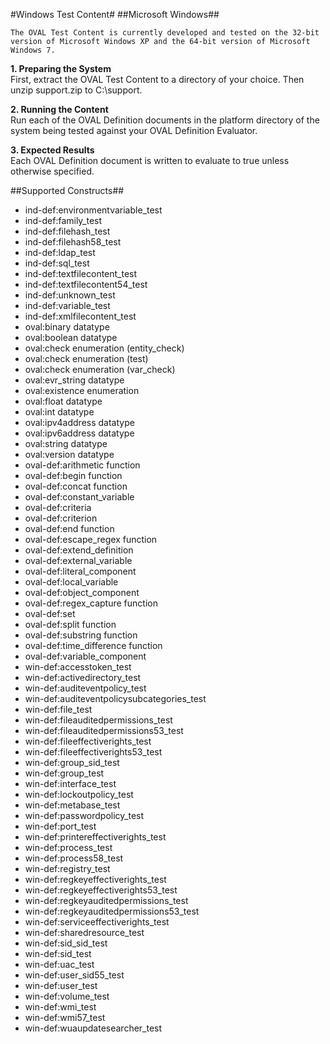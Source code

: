 #Windows Test Content#
##Microsoft Windows##

    The OVAL Test Content is currently developed and tested on the 32-bit version of Microsoft Windows XP and the 64-bit version of Microsoft Windows 7.  

<strong>1. Preparing the System</strong>  
First, extract the OVAL Test Content to a directory of your choice. Then unzip support.zip to C:\support.

<strong>2. Running the Content</strong>  
Run each of the OVAL Definition documents in the platform directory of the system being tested against your OVAL Definition Evaluator.

<strong>3. Expected Results</strong>  
Each OVAL Definition document is written to evaluate to true unless otherwise specified.

##Supported Constructs##
* ind-def:environmentvariable_test
* ind-def:family_test
* ind-def:filehash_test
* ind-def:filehash58_test
* ind-def:ldap_test
* ind-def:sql_test
* ind-def:textfilecontent_test
* ind-def:textfilecontent54_test
* ind-def:unknown_test
* ind-def:variable_test
* ind-def:xmlfilecontent_test
* oval:binary datatype
* oval:boolean datatype
* oval:check enumeration (entity_check)
* oval:check enumeration (test)
* oval:check enumeration (var_check)
* oval:evr_string datatype
* oval:existence enumeration
* oval:float datatype
* oval:int datatype
* oval:ipv4address datatype
* oval:ipv6address datatype
* oval:string datatype
* oval:version datatype
* oval-def:arithmetic function
* oval-def:begin function
* oval-def:concat function
* oval-def:constant_variable
* oval-def:criteria
* oval-def:criterion
* oval-def:end function
* oval-def:escape_regex function
* oval-def:extend_definition
* oval-def:external_variable
* oval-def:literal_component
* oval-def:local_variable
* oval-def:object_component
* oval-def:regex_capture function
* oval-def:set
* oval-def:split function
* oval-def:substring function
* oval-def:time_difference function
* oval-def:variable_component
* win-def:accesstoken_test
* win-def:activedirectory_test
* win-def:auditeventpolicy_test
* win-def:auditeventpolicysubcategories_test
* win-def:file_test
* win-def:fileauditedpermissions_test
* win-def:fileauditedpermissions53_test
* win-def:fileeffectiverights_test
* win-def:fileeffectiverights53_test
* win-def:group_sid_test
* win-def:group_test
* win-def:interface_test
* win-def:lockoutpolicy_test
* win-def:metabase_test
* win-def:passwordpolicy_test
* win-def:port_test
* win-def:printereffectiverights_test
* win-def:process_test
* win-def:process58_test
* win-def:registry_test
* win-def:regkeyeffectiverights_test
* win-def:regkeyeffectiverights53_test
* win-def:regkeyauditedpermissions_test
* win-def:regkeyauditedpermissions53_test
* win-def:serviceeffectiverights_test
* win-def:sharedresource_test
* win-def:sid_sid_test
* win-def:sid_test
* win-def:uac_test
* win-def:user_sid55_test
* win-def:user_test
* win-def:volume_test
* win-def:wmi_test
* win-def:wmi57_test
* win-def:wuaupdatesearcher_test
